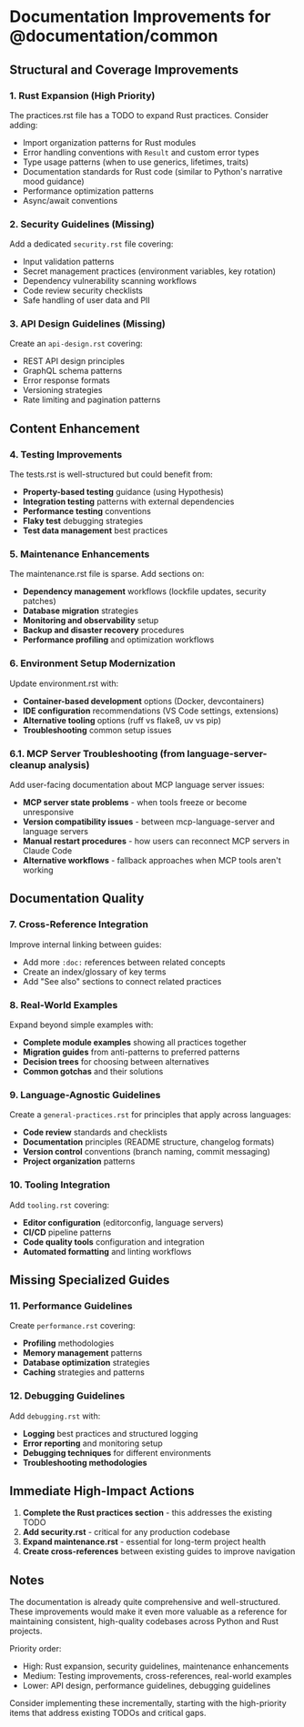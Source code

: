 # Documentation Improvements for @documentation/common

## Structural and Coverage Improvements

### 1. Rust Expansion (High Priority)
The practices.rst file has a TODO to expand Rust practices. Consider adding:
- Import organization patterns for Rust modules
- Error handling conventions with `Result` and custom error types  
- Type usage patterns (when to use generics, lifetimes, traits)
- Documentation standards for Rust code (similar to Python's narrative mood guidance)
- Performance optimization patterns
- Async/await conventions

### 2. Security Guidelines (Missing)
Add a dedicated `security.rst` file covering:
- Input validation patterns
- Secret management practices (environment variables, key rotation)
- Dependency vulnerability scanning workflows
- Code review security checklists
- Safe handling of user data and PII

### 3. API Design Guidelines (Missing)
Create an `api-design.rst` covering:
- REST API design principles
- GraphQL schema patterns
- Error response formats
- Versioning strategies
- Rate limiting and pagination patterns

## Content Enhancement

### 4. Testing Improvements
The tests.rst is well-structured but could benefit from:
- **Property-based testing** guidance (using Hypothesis)
- **Integration testing** patterns with external dependencies
- **Performance testing** conventions
- **Flaky test** debugging strategies
- **Test data management** best practices

### 5. Maintenance Enhancements
The maintenance.rst file is sparse. Add sections on:
- **Dependency management** workflows (lockfile updates, security patches)
- **Database migration** strategies
- **Monitoring and observability** setup
- **Backup and disaster recovery** procedures
- **Performance profiling** and optimization workflows

### 6. Environment Setup Modernization
Update environment.rst with:
- **Container-based development** options (Docker, devcontainers)
- **IDE configuration** recommendations (VS Code settings, extensions)
- **Alternative tooling** options (ruff vs flake8, uv vs pip)
- **Troubleshooting** common setup issues

### 6.1. MCP Server Troubleshooting (from language-server-cleanup analysis)
Add user-facing documentation about MCP language server issues:
- **MCP server state problems** - when tools freeze or become unresponsive
- **Version compatibility issues** - between mcp-language-server and language servers
- **Manual restart procedures** - how users can reconnect MCP servers in Claude Code
- **Alternative workflows** - fallback approaches when MCP tools aren't working

## Documentation Quality

### 7. Cross-Reference Integration
Improve internal linking between guides:
- Add more `:doc:` references between related concepts
- Create an index/glossary of key terms
- Add "See also" sections to connect related practices

### 8. Real-World Examples
Expand beyond simple examples with:
- **Complete module examples** showing all practices together
- **Migration guides** from anti-patterns to preferred patterns
- **Decision trees** for choosing between alternatives
- **Common gotchas** and their solutions

### 9. Language-Agnostic Guidelines
Create a `general-practices.rst` for principles that apply across languages:
- **Code review** standards and checklists
- **Documentation** principles (README structure, changelog formats)
- **Version control** conventions (branch naming, commit messaging)
- **Project organization** patterns

### 10. Tooling Integration
Add `tooling.rst` covering:
- **Editor configuration** (editorconfig, language servers)
- **CI/CD** pipeline patterns
- **Code quality tools** configuration and integration
- **Automated formatting** and linting workflows

## Missing Specialized Guides

### 11. Performance Guidelines
Create `performance.rst` covering:
- **Profiling** methodologies
- **Memory management** patterns
- **Database optimization** strategies
- **Caching** strategies and patterns

### 12. Debugging Guidelines
Add `debugging.rst` with:
- **Logging** best practices and structured logging
- **Error reporting** and monitoring setup
- **Debugging techniques** for different environments
- **Troubleshooting methodologies**

## Immediate High-Impact Actions

1. **Complete the Rust practices section** - this addresses the existing TODO
2. **Add security.rst** - critical for any production codebase
3. **Expand maintenance.rst** - essential for long-term project health
4. **Create cross-references** between existing guides to improve navigation

## Notes

The documentation is already quite comprehensive and well-structured. These improvements would make it even more valuable as a reference for maintaining consistent, high-quality codebases across Python and Rust projects.

Priority order:
- High: Rust expansion, security guidelines, maintenance enhancements
- Medium: Testing improvements, cross-references, real-world examples
- Lower: API design, performance guidelines, debugging guidelines

Consider implementing these incrementally, starting with the high-priority items that address existing TODOs and critical gaps.